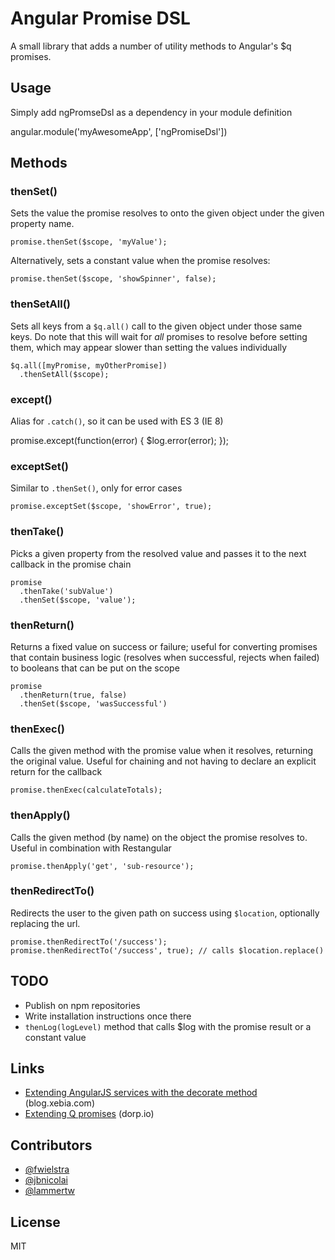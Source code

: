# Angular Promise DSL

A small library that adds a number of utility methods to Angular's $q promises.

## Usage

Simply add ngPromseDsl as a dependency in your module definition

angular.module('myAwesomeApp', ['ngPromiseDsl'])

## Methods

### thenSet()

Sets the value the promise resolves to onto the given object under the given property name.

    promise.thenSet($scope, 'myValue');

Alternatively, sets a constant value when the promise resolves:

    promise.thenSet($scope, 'showSpinner', false);

### thenSetAll()

Sets all keys from a `$q.all()` call to the given object under those same keys. Do note that this
will wait for *all* promises to resolve before setting them, which may appear slower than setting
the values individually

    $q.all([myPromise, myOtherPromise])
      .thenSetAll($scope);

### except()

Alias for `.catch()`, so it can be used with ES 3 (IE 8)

   promise.except(function(error) {
     $log.error(error);
   });

### exceptSet()

Similar to `.thenSet()`, only for error cases

    promise.exceptSet($scope, 'showError', true);

### thenTake()

Picks a given property from the resolved value and passes it to the next callback in the promise chain

    promise
      .thenTake('subValue')
      .thenSet($scope, 'value');

### thenReturn()

Returns a fixed value on success or failure; useful for converting promises that contain business
logic (resolves when successful, rejects when failed) to booleans that can be put on the scope

    promise
      .thenReturn(true, false)
      .thenSet($scope, 'wasSuccessful')

### thenExec()

Calls the given method with the promise value when it resolves, returning the original value.
Useful for chaining and not having to declare an explicit return for the callback

    promise.thenExec(calculateTotals);

### thenApply()

Calls the given method (by name) on the object the promise resolves to. Useful in combination with
Restangular

    promise.thenApply('get', 'sub-resource');

### thenRedirectTo()

Redirects the user to the given path on success using `$location`, optionally replacing the url.

    promise.thenRedirectTo('/success');
    promise.thenRedirectTo('/success', true); // calls $location.replace()


## TODO

 * Publish on npm repositories
 * Write installation instructions once there
 * `thenLog(logLevel)` method that calls $log with the promise result or a constant value

## Links

 * [Extending AngularJS services with the decorate method](http://blog.xebia.com/2014/08/08/extending-angularjs-services-with-the-decorate-method/) (blog.xebia.com)
 * [Extending Q promises](http://dorp.io/blog/extending-q-promises.html) (dorp.io)

## Contributors
 * [@fwielstra](https://github.com/fwielstra)
 * [@jbnicolai](https://github.com/jbnicolai)
 * [@lammertw](https://github.com/lammertw)

## License

MIT
